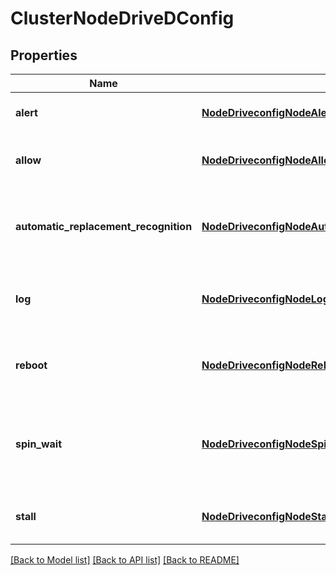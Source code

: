 # ClusterNodeDriveDConfig

## Properties
Name | Type | Description | Notes
------------ | ------------- | ------------- | -------------
**alert** | [**NodeDriveconfigNodeAlert**](NodeDriveconfigNodeAlert.md) | Configuration setting for drive alerts. | [optional] 
**allow** | [**NodeDriveconfigNodeAllow**](NodeDriveconfigNodeAllow.md) | Configuration settings for drive formatting. | [optional] 
**automatic_replacement_recognition** | [**NodeDriveconfigNodeAutomaticReplacementRecognition**](NodeDriveconfigNodeAutomaticReplacementRecognition.md) | Configuration settings for automatic replacement recognition (ARR). | [optional] 
**log** | [**NodeDriveconfigNodeLog**](NodeDriveconfigNodeLog.md) | Configuration settings for drive statistics logs. | [optional] 
**reboot** | [**NodeDriveconfigNodeReboot**](NodeDriveconfigNodeReboot.md) | Configuration settings for a node reboot due to a drive error. | [optional] 
**spin_wait** | [**NodeDriveconfigNodeSpinWait**](NodeDriveconfigNodeSpinWait.md) | Configuration settings for sleeping the drive daemon before node is rescanned. | [optional] 
**stall** | [**NodeDriveconfigNodeStall**](NodeDriveconfigNodeStall.md) | Configuration settings to evaluate a drive stall. | [optional] 

[[Back to Model list]](../README.md#documentation-for-models) [[Back to API list]](../README.md#documentation-for-api-endpoints) [[Back to README]](../README.md)


